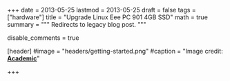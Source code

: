 +++
date = 2013-05-25
lastmod = 2013-05-25
draft = false
tags = ["hardware"]
title = "Upgrade Linux Eee PC 901 4GB SSD"
math = true
summary = """
Redirects to legacy blog post.
"""

disable_comments = true

[header]
#image = "headers/getting-started.png"
#caption = "Image credit: [**Academic**](https://github.com/gcushen/hugo-academic/)"

+++

<html>
  <head>
    <title>Upgrade Linux Eee PC 901 4GB SSD</title>
    <link rel="canonical" href="https://binarymist.wordpress.com/2013/05/25/upgrade-linux-eee-pc-901-4gb-ssd/"/>
    <meta http-equiv="content-type" content="text/html; charset=utf-8"/>
    <meta http-equiv="refresh" content="2; url=https://binarymist.wordpress.com/2013/05/25/upgrade-linux-eee-pc-901-4gb-ssd/"/>
  </head>
</html>
